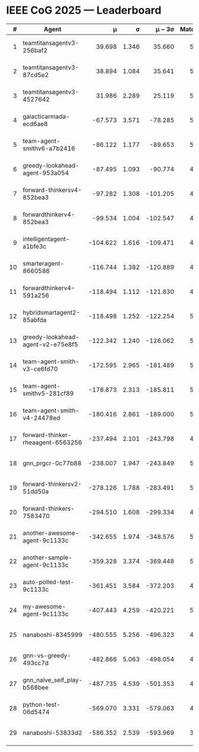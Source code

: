 # IEEE CoG 2025 — Leaderboard

| # | Agent | μ | σ | μ − 3σ | Matches | Updated |
|---:|---|---:|---:|---:|---:|---|
| 1 | teamtitansagentv3-256baf2 | 39.698 | 1.346 | 35.660 | 5612 | 2025-08-19 05:06 |
| 2 | teamtitansagentv3-87cd5e2 | 38.894 | 1.084 | 35.641 | 5512 | 2025-08-19 05:06 |
| 3 | teamtitansagentv3-4527642 | 31.986 | 2.289 | 25.119 | 5320 | 2025-08-19 05:06 |
| 4 | galacticarmada-ecd6ae8 | -67.573 | 3.571 | -78.285 | 5220 | 2025-08-19 05:06 |
| 5 | team-agent-smithv6-a7b2416 | -86.122 | 1.177 | -89.653 | 5300 | 2025-08-19 05:06 |
| 6 | greedy-lookahead-agent-953a054 | -87.495 | 1.093 | -90.774 | 4948 | 2025-08-19 05:06 |
| 7 | forward-thinkersv4-852bea3 | -97.282 | 1.308 | -101.205 | 4490 | 2025-08-19 05:06 |
| 8 | forwardthinkerv4-852bea3 | -99.534 | 1.004 | -102.547 | 4277 | 2025-08-19 05:06 |
| 9 | intelligentagent-a1bfe3c | -104.622 | 1.616 | -109.471 | 4234 | 2025-08-19 05:06 |
| 10 | smarteragent-8660586 | -116.744 | 1.382 | -120.889 | 4560 | 2025-08-19 05:06 |
| 11 | forwardthinkerv4-591a256 | -118.494 | 1.112 | -121.830 | 4719 | 2025-08-19 05:06 |
| 12 | hybridsmartagent2-85abfda | -118.498 | 1.252 | -122.254 | 5078 | 2025-08-19 05:06 |
| 13 | greedy-lookahead-agent-v2-e75e8f5 | -122.342 | 1.240 | -126.062 | 5328 | 2025-08-19 05:06 |
| 14 | team-agent-smith-v3-ce6fd70 | -172.595 | 2.965 | -181.489 | 5846 | 2025-08-19 05:06 |
| 15 | team-agent-smithv5-281cf89 | -178.873 | 2.313 | -185.811 | 5340 | 2025-08-19 05:06 |
| 16 | team-agent-smith-v4-24478ed | -180.416 | 2.861 | -189.000 | 5566 | 2025-08-19 05:06 |
| 17 | forward-thinker-rheaagent-6563256 | -237.494 | 2.101 | -243.798 | 4866 | 2025-08-19 05:06 |
| 18 | gnn_prgcr-0c77b88 | -238.007 | 1.947 | -243.849 | 5010 | 2025-08-19 05:06 |
| 19 | forward-thinkersv2-51dd50a | -278.126 | 1.788 | -283.491 | 5386 | 2025-08-19 05:06 |
| 20 | forward-thinkers-7583470 | -294.510 | 1.608 | -299.334 | 4820 | 2025-08-19 05:06 |
| 21 | another-awesome-agent-9c1133c | -342.655 | 1.974 | -348.576 | 5720 | 2025-08-19 05:06 |
| 22 | another-sample-agent-9c1133c | -359.328 | 3.374 | -369.448 | 5260 | 2025-08-19 05:06 |
| 23 | auto-polled-test-9c1133c | -361.451 | 3.584 | -372.203 | 4940 | 2025-08-19 05:06 |
| 24 | my-awesome-agent-9c1133c | -407.443 | 4.259 | -420.221 | 5640 | 2025-08-19 05:06 |
| 25 | nanaboshi-8345999 | -480.555 | 5.256 | -496.323 | 4520 | 2025-08-19 05:06 |
| 26 | gnn-vs-greedy-493cc7d | -482.866 | 5.063 | -498.054 | 4380 | 2025-08-19 05:06 |
| 27 | gnn_naive_self_play-b568bee | -487.735 | 4.539 | -501.353 | 4420 | 2025-08-19 05:06 |
| 28 | python-test-06d5474 | -569.070 | 3.331 | -579.063 | 4460 | 2025-08-19 05:06 |
| 29 | nanaboshi-53833d2 | -586.352 | 2.539 | -593.969 | 3970 | 2025-08-19 05:06 |
